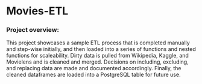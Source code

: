 # Movies-ETL

### Project overview:

This project showcases a sample ETL process that is completed manually and step-wise initially, and then loaded into a series of functions and nested functions for scaleability. Dirty data is pulled from Wikipedia, Kaggle, and Movielens and is cleaned and merged. Decisions on including, excluding, and replacing data are made and documented accordingly. Finally, the cleaned dataframes are loaded into a PostgreSQL table for future use.
